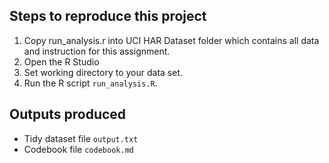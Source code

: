 Steps to reproduce this project
-------------------------------

1. Copy run_analysis.r into UCI HAR Dataset folder which contains all data and instruction for this assignment.
2. Open the R Studio
3. Set working directory to your data set.
3. Run the R script `run_analysis.R`.


Outputs produced
----------------
* Tidy dataset file `output.txt`
* Codebook file `codebook.md`